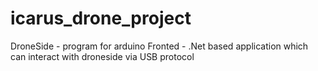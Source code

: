 # icarus_drone_project

DroneSide - program for arduino
Fronted - .Net based application which can interact with droneside via USB protocol
